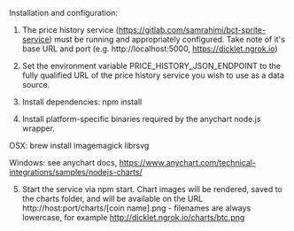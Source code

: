 Installation and configuration:

1. The price history service (https://gitlab.com/samrahimi/bct-sprite-service) must be running and appropriately configured. Take note of it's base URL and port (e.g. http://localhost:5000, https://dicklet.ngrok.io)

2. Set the environment variable PRICE_HISTORY_JSON_ENDPOINT to the fully qualified URL of the price history service you wish to use as a data source.

3. Install dependencies: npm install

4. Install platform-specific binaries required by the anychart node.js wrapper. 

OSX: brew install imagemagick librsvg

Windows: see anychart docs, https://www.anychart.com/technical-integrations/samples/nodejs-charts/

5. Start the service via npm start. Chart images will be rendered, saved to the charts folder, and will be available on the URL http://host:port/charts/[coin name].png - filenames are always lowercase, for example http://dicklet.ngrok.io/charts/btc.png